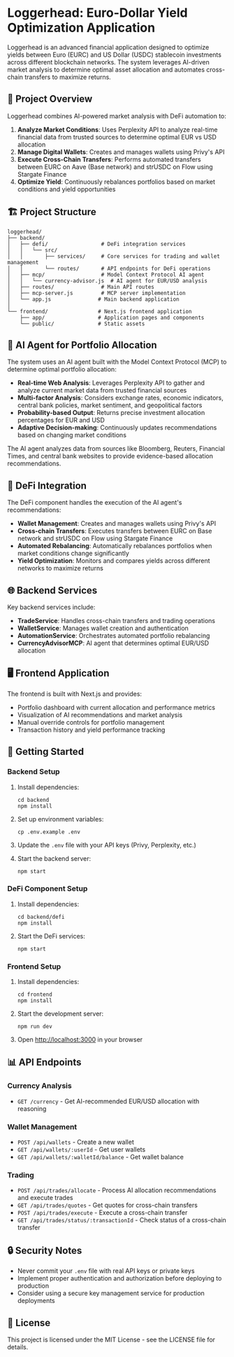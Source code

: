 # Loggerhead: Euro-Dollar Yield Optimization Application

Loggerhead is an advanced financial application designed to optimize yields between Euro (EURC) and US Dollar (USDC) stablecoin investments across different blockchain networks. The system leverages AI-driven market analysis to determine optimal asset allocation and automates cross-chain transfers to maximize returns.

## 🌟 Project Overview

Loggerhead combines AI-powered market analysis with DeFi automation to:

1. **Analyze Market Conditions**: Uses Perplexity API to analyze real-time financial data from trusted sources to determine optimal EUR vs USD allocation
2. **Manage Digital Wallets**: Creates and manages wallets using Privy's API
3. **Execute Cross-Chain Transfers**: Performs automated transfers between EURC on Aave (Base network) and strUSDC on Flow using Stargate Finance
4. **Optimize Yield**: Continuously rebalances portfolios based on market conditions and yield opportunities

## 🏗️ Project Structure

```
loggerhead/
├── backend/
│   ├── defi/                 # DeFi integration services
│   │   └── src/
│   │       ├── services/     # Core services for trading and wallet management
│   │       └── routes/       # API endpoints for DeFi operations
│   ├── mcp/                  # Model Context Protocol AI agent
│   │   └── currency-advisor.js  # AI agent for EUR/USD analysis
│   ├── routes/               # Main API routes
│   ├── mcp-server.js         # MCP server implementation
│   └── app.js               # Main backend application
│
└── frontend/                # Next.js frontend application
    ├── app/                 # Application pages and components
    └── public/              # Static assets
```

## 🧠 AI Agent for Portfolio Allocation

The system uses an AI agent built with the Model Context Protocol (MCP) to determine optimal portfolio allocation:

- **Real-time Web Analysis**: Leverages Perplexity API to gather and analyze current market data from trusted financial sources
- **Multi-factor Analysis**: Considers exchange rates, economic indicators, central bank policies, market sentiment, and geopolitical factors
- **Probability-based Output**: Returns precise investment allocation percentages for EUR and USD
- **Adaptive Decision-making**: Continuously updates recommendations based on changing market conditions

The AI agent analyzes data from sources like Bloomberg, Reuters, Financial Times, and central bank websites to provide evidence-based allocation recommendations.

## 💱 DeFi Integration

The DeFi component handles the execution of the AI agent's recommendations:

- **Wallet Management**: Creates and manages wallets using Privy's API
- **Cross-chain Transfers**: Executes transfers between EURC on Base network and strUSDC on Flow using Stargate Finance
- **Automated Rebalancing**: Automatically rebalances portfolios when market conditions change significantly
- **Yield Optimization**: Monitors and compares yields across different networks to maximize returns

## 🌐 Backend Services

Key backend services include:

- **TradeService**: Handles cross-chain transfers and trading operations
- **WalletService**: Manages wallet creation and authentication
- **AutomationService**: Orchestrates automated portfolio rebalancing
- **CurrencyAdvisorMCP**: AI agent that determines optimal EUR/USD allocation

## 🖥️ Frontend Application

The frontend is built with Next.js and provides:

- Portfolio dashboard with current allocation and performance metrics
- Visualization of AI recommendations and market analysis
- Manual override controls for portfolio management
- Transaction history and yield performance tracking

## 🚀 Getting Started

### Backend Setup

1. Install dependencies:
   ```
   cd backend
   npm install
   ```

2. Set up environment variables:
   ```
   cp .env.example .env
   ```
   
3. Update the `.env` file with your API keys (Privy, Perplexity, etc.)

4. Start the backend server:
   ```
   npm start
   ```

### DeFi Component Setup

1. Install dependencies:
   ```
   cd backend/defi
   npm install
   ```

2. Start the DeFi services:
   ```
   npm start
   ```

### Frontend Setup

1. Install dependencies:
   ```
   cd frontend
   npm install
   ```

2. Start the development server:
   ```
   npm run dev
   ```

3. Open [http://localhost:3000](http://localhost:3000) in your browser

## 📊 API Endpoints

### Currency Analysis

- `GET /currency` - Get AI-recommended EUR/USD allocation with reasoning

### Wallet Management

- `POST /api/wallets` - Create a new wallet
- `GET /api/wallets/:userId` - Get user wallets
- `GET /api/wallets/:walletId/balance` - Get wallet balance

### Trading

- `POST /api/trades/allocate` - Process AI allocation recommendations and execute trades
- `GET /api/trades/quotes` - Get quotes for cross-chain transfers
- `POST /api/trades/execute` - Execute a cross-chain transfer
- `GET /api/trades/status/:transactionId` - Check status of a cross-chain transfer

## 🔒 Security Notes

- Never commit your `.env` file with real API keys or private keys
- Implement proper authentication and authorization before deploying to production
- Consider using a secure key management service for production deployments

## 📝 License

This project is licensed under the MIT License - see the LICENSE file for details.
